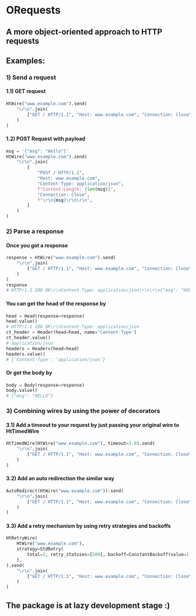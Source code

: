 # ORequests
## A more object-oriented approach to HTTP requests

## Examples:
### 1) Send a request
#### 1.1) GET request
```python
HtWire("www.example.com").send(
    "\r\n".join(
        ["GET / HTTP/1.1", "Host: www.example.com", "Connection: Close\r\n\r\n"]
    )
)
```
#### 1.2) POST Request with payload
```python
msg = '{"msg": "Hello"}'
HtWire("www.example.com").send(
    "\r\n".join(
        [
            "POST / HTTP/1.1",
            "Host: www.example.com",
            "Content-Type: application/json",
            f"Content-Length: {len(msg)}",
            "Connection: Close",
            f"\r\n{msg}\r\n\r\n",
        ]
    )
)
```
### 2) Parse a response
#### Once you got a response
```python
response = HtWire("www.example.com").send(
    "\r\n".join(
        ["GET / HTTP/1.1", "Host: www.example.com", "Connection: Close\r\n\r\n"]
    )
)
response
# HTTP/1.1 200 OK\r\nContent-Type: application/json\r\n\r\n{"msg": "HELLO"}
```
#### You can get the head of the response by
```python
head = Head(response=response)
head.value()
# HTTP/1.1 200 OK\r\nContent-Type: application/json
ct_header = Header(head=head, name='Content-Type')
ct_header.value()
# application/json
headers = Headers(head=head)
headers.value()
# {'Content-Type': 'application/json'}
```
#### Or get the body by
```python
body = Body(response=response)
body.value()
# {"msg": "HELLO"}
```
### 3) Combining wires by using the power of decorators
#### 3.1) Add a timeout to your request by just passing your original wire to HtTimedWire
```python
HtTimedWire(HtWire("www.example.com"), timeout=3.0).send(
    "\r\n".join(
        ["GET / HTTP/1.1", "Host: www.example.com", "Connection: Close\r\n\r\n"]
    )
)
```
#### 3.2) Add an auto redirection the similar way
```python
AutoRedirect(HtWire("www.example.com")).send(
    "\r\n".join(
        ["GET / HTTP/1.1", "Host: www.example.com", "Connection: Close\r\n\r\n"]
    )
)
```
#### 3.3) Add a retry mechanism by using retry strategies and backoffs
```python
HtRetryWire(
    HtWire("www.example.com"),
    strategy=StdRetry(
        total=3, retry_statuses=[500], backoff=ConstantBackoff(value=1.0)
    ),
).send(
    "\r\n".join(
        ["GET / HTTP/1.1", "Host: www.example.com", "Connection: Close\r\n\r\n"]
    )
)
```


## The package is at lazy development stage :)